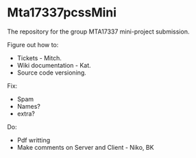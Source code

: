 # Mta17337pcssMini
The repository for the group MTA17337 mini-project submission. 

Figure out how to:
 - Tickets - Mitch.
 - Wiki documentation - Kat.
 - Source code versioning.
 
 Fix:
 - Spam
 - Names?
 - extra?
 
 Do:
 - Pdf writting
 - Make comments on Server and Client - Niko, BK
